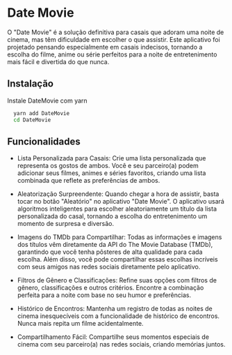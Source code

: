 
# Date Movie

O "Date Movie" é a solução definitiva para casais que adoram uma noite de cinema, mas têm dificuldade em escolher o que assistir. Este aplicativo foi projetado pensando especialmente em casais indecisos, tornando a escolha do filme, anime ou série perfeitos para a noite de entretenimento mais fácil e divertida do que nunca.


## Instalação

Instale DateMovie com yarn

```bash
  yarn add DateMovie
  cd DateMovie
```
    
## Funcionalidades

- Lista Personalizada para Casais: Crie uma lista personalizada que representa os gostos de ambos. Você e seu parceiro(a) podem adicionar seus filmes, animes e séries favoritos, criando uma lista combinada que reflete as preferências de ambos.

- Aleatorização Surpreendente: Quando chegar a hora de assistir, basta tocar no botão "Aleatório" no aplicativo "Date Movie". O aplicativo usará algoritmos inteligentes para escolher aleatoriamente um título da lista personalizada do casal, tornando a escolha do entretenimento um momento de surpresa e diversão.

- Imagens do TMDb para Compartilhar: Todas as informações e imagens dos títulos vêm diretamente da API do The Movie Database (TMDb), garantindo que você tenha pôsteres de alta qualidade para cada escolha. Além disso, você pode compartilhar essas escolhas incríveis com seus amigos nas redes sociais diretamente pelo aplicativo.

- Filtros de Gênero e Classificações: Refine suas opções com filtros de gênero, classificações e outros critérios. Encontre a combinação perfeita para a noite com base no seu humor e preferências.

- Histórico de Encontros: Mantenha um registro de todas as noites de cinema inesquecíveis com a funcionalidade de histórico de encontros. Nunca mais repita um filme acidentalmente.

- Compartilhamento Fácil: Compartilhe seus momentos especiais de cinema com seu parceiro(a) nas redes sociais, criando memórias juntos.

